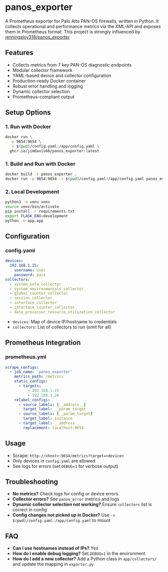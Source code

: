 # panos_exporter

A Prometheus exporter for Palo Alto PAN-OS firewalls, written in Python. It collects operational and performance metrics via the XML-API and exposes them in Prometheus format. This project is strongly influenced by [jenningsloy318/panos_exporter](https://github.com/jenningsloy318/panos_exporter) 

## Features
- Collects metrics from 7 key PAN-OS diagnostic endpoints
- Modular collector framework
- YAML-based device and collector configuration
- Production-ready Docker container
- Robust error handling and logging
- Dynamic collector selection
- Prometheus-compliant output

## Setup Options
### 1. Run with Docker
```sh
docker run \
  -p 9654:9654 \
  -v $(pwd)/config.yaml:/app/config.yaml \
  ghcr.io/jimdavis66/panos_exporter:latest
```

### 1. Build and Run with Docker
```sh
docker build -t panos_exporter .
docker run -p 9654:9654 -v $(pwd)/config.yaml:/app/config.yaml panos_exporter
```

### 2. Local Development
```sh
python3 -m venv venv
source venv/bin/activate
pip install -r requirements.txt
export FLASK_ENV=development
python -m app.app
```

## Configuration
### config.yaml
```yaml
devices:
  192.168.1.15:
    username: user
    password: pass
collectors:
  - system_info_collector
  - system_environmentals_collector
  - global_counter_collector
  - session_collector
  - interface_collector
  - interface_counter_collector
  - data_processor_resource_utilization_collector
```
- `devices`: Map of device IP/hostname to credentials
- `collectors`: List of collectors to run (omit for all)

## Prometheus Integration
### prometheus.yml
```yaml
scrape_configs:
  - job_name: 'panos_exporter'
    metrics_path: /metrics
    static_configs:
      - targets:
          - 192.168.1.15
          - 192.168.1.26
    relabel_configs:
      - source_labels: [__address__]
        target_label: __param_target
      - source_labels: [__param_target]
        target_label: instance
      - target_label: __address__
        replacement: localhost:9654
```

## Usage
- Scrape: `http://<host>:9654/metrics?target=<device>`
- Only devices in `config.yaml` are allowed
- See logs for errors (set `DEBUG=1` for verbose output)

## Troubleshooting
- **No metrics?** Check logs for config or device errors
- **Collector errors?** See `panos_error` metrics and logs
- **Dynamic collector selection not working?** Ensure `collectors` list is correct in config
- **Config changes not picked up in Docker?** Use `-v $(pwd)/config.yaml:/app/config.yaml` to mount

## FAQ
- **Can I use hostnames instead of IPs?** Yes
- **How do I enable debug logging?** Set `DEBUG=1` in the environment
- **How do I add a new collector?** Add a Python class in `app/collectors/` and update the mapping in `exporter.py` 